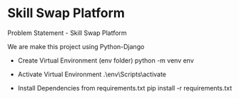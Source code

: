 # Skill Swap Platform

Problem Statement - Skill Swap Platform 

We are make this project using Python-Django



- Create Virtual Environment (env folder)
    python -m venv env

- Activate Virtual Environment
    .\env\Scripts\activate

- Install Dependencies from requirements.txt
    pip install -r requirements.txt